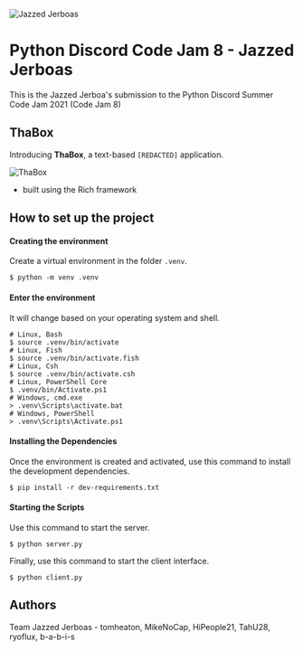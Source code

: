 ![Jazzed Jerboas](https://github.com/tomheaton/pcj8-jazzed-jerboas/blob/main/images/logo-128.jpeg?raw=true)

# Python Discord Code Jam 8 - Jazzed Jerboas

This is the Jazzed Jerboa's submission to the Python Discord Summer Code Jam 2021 (Code Jam 8)

## ThaBox

Introducing **ThaBox**, a text-based `[REDACTED]` application.

![ThaBox](https://github.com/tomheaton/pcj8-jazzed-jerboas/blob/main/images/ThaBox.png?raw=true)

- built using the Rich framework

## How to set up the project

#### Creating the environment
Create a virtual environment in the folder `.venv`.
```shell
$ python -m venv .venv
```

#### Enter the environment
It will change based on your operating system and shell.
```shell
# Linux, Bash
$ source .venv/bin/activate
# Linux, Fish
$ source .venv/bin/activate.fish
# Linux, Csh
$ source .venv/bin/activate.csh
# Linux, PowerShell Core
$ .venv/bin/Activate.ps1
# Windows, cmd.exe
> .venv\Scripts\activate.bat
# Windows, PowerShell
> .venv\Scripts\Activate.ps1
```

#### Installing the Dependencies
Once the environment is created and activated, use this command to install the development dependencies.
```shell
$ pip install -r dev-requirements.txt
```

#### Starting the Scripts
Use this command to start the server.
```shell
$ python server.py
```
Finally, use this command to start the client interface.
```shell
$ python client.py
```

## Authors

Team Jazzed Jerboas - tomheaton, MikeNoCap, HiPeople21, TahU28, ryoflux, b-a-b-i-s